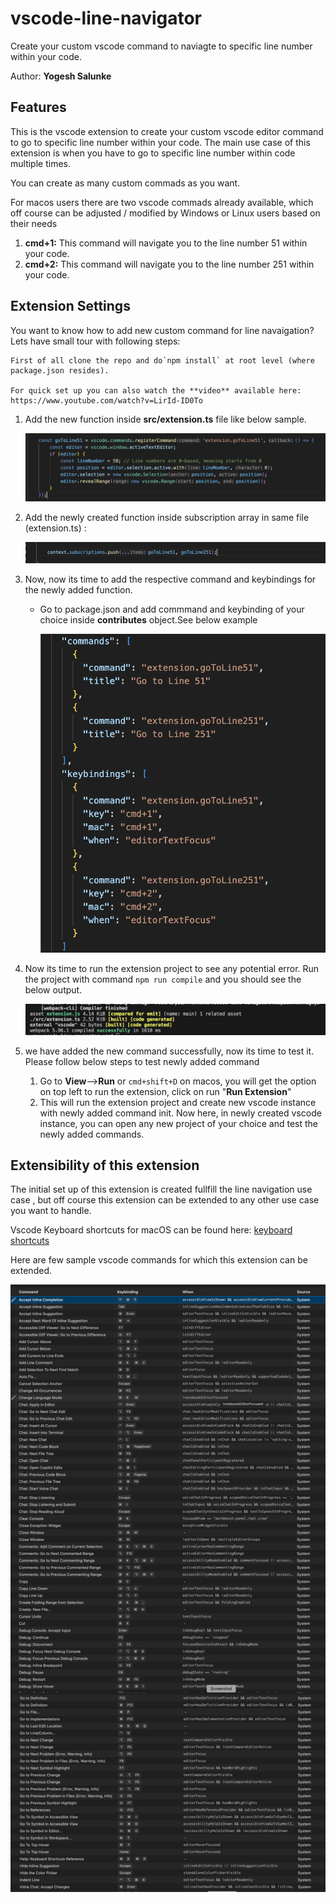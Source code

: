 # vscode-line-navigator

Create your custom vscode command to naviagte to specific line number within your code.

Author: **Yogesh Salunke**

## Features

This is the vscode extension to create your custom vscode editor command to go to specific line number within your code. The main use case of this extension is when you have to go to specific line number within code multiple times.

You can create as many custom commads as you want.

For macos users there are two vscode commads already available, which off course can be adjusted / modified by Windows or Linux users based on their needs

1. **cmd+1:** This command will navigate you to the line number 51 within your code.
2. **cmd+2:** This command will navigate you to the line number 251 within your code.

## Extension Settings

You want to know how to add new custom command for line navaigation? Lets have small tour with following steps:

    First of all clone the repo and do`npm install` at root level (where package.json resides).

    For quick set up you can also watch the **video** available here:  https://www.youtube.com/watch?v=LirId-ID0To

1. Add the new function inside **src/extension.ts** file like below sample.

   ![1731093883428](image/README/1731093883428.png)
2. Add the newly created function inside subscription array in same file (extension.ts) :

   ![1731094304286](image/README/1731094304286.png)
3. Now, now its time to add the respective command and keybindings for the newly added function.

   * Go to package.json and add commmand and keybinding of your choice inside **contributes** object.See below example

     ![1731095357973](image/README/1731095357973.png)
4. Now its time to run the extension project to see any potential error. Run the project with command `npm run compile`
   and you should see the below output.

   ![1731095208484](image/README/1731095208484.png)
5. we have added the new command successfully,  now its time to test it. Please follow below steps to test newly added command

   1. Go to **View**-->**Run** or `cmd+shift+D` on macos, you will get the option on top left to run the extension, click on run "**Run Extension**"
   2. This will run the extension project and create new vscode instance with newly added command init. Now here, in newly created vscode instance, you can open any new project of your choice and test the newly added commands.

## Extensibility of this extension

The initial set up of this extension is created fullfill the  line navigation use case , but off course this extension can be extended to any other use case you want to handle.

Vscode Keyboard shortcuts for macOS can be found here: [keyboard shortcuts](https://code.visualstudio.com/shortcuts/keyboard-shortcuts-macos.pdf "Vscode Keyboard shortcuts for macOS")

Here are few sample vscode commands for which this extension can be extended.

![1731092746728](image/README/1731092746728.png)

